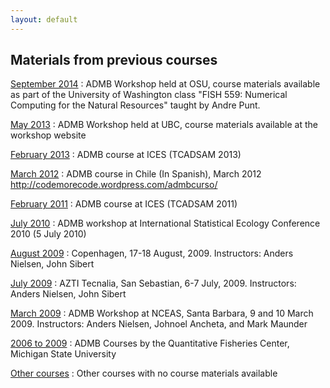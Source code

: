 ```yaml
---
layout: default
---
```


Materials from previous courses
-------------------------------

[September 2014](september-2014)
: ADMB Workshop held at OSU, course materials available as part of the University of Washington class "FISH 559: Numerical Computing for the Natural Resources" taught by Andre Punt.

[May 2013](may-2013)
: ADMB Workshop held at UBC, course materials available at the workshop website

[February 2013](february-2013)
: ADMB course at ICES (TCADSAM 2013)

[March 2012](march-2012)
: ADMB course in Chile (In Spanish), March 2012 http://codemorecode.wordpress.com/admbcurso/

[February 2011](february-2011)
: ADMB course at ICES (TCADSAM 2011)

[July 2010](july-2010)
: ADMB workshop at International Statistical Ecology Conference 2010 (5 July 2010)

[August 2009](august-2009)
: Copenhagen, 17-18 August, 2009. Instructors: Anders Nielsen, John Sibert

[July 2009](july-2009)
: AZTI Tecnalia, San Sebastian, 6-7 July, 2009. Instructors: Anders Nielsen, John Sibert

[March 2009](march-2009)
: ADMB Workshop at NCEAS, Santa Barbara, 9 and 10 March 2009. Instructors: Anders Nielsen, Johnoel Ancheta, and Mark Maunder

[2006 to 2009](2006-to-2009)
: ADMB Courses by the Quantitative Fisheries Center, Michigan State University

[Other courses](other-courses-no-materials-available)
: Other courses with no course materials available
